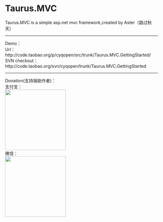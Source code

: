 # Taurus.MVC
Taurus.MVC is a simple asp.net mvc framework,created by Aster（路过秋天）
<hr />
Demo：<br />
Url：http://code.taobao.org/p/cyqopen/src/trunk/Taurus.MVC.GettingStarted/<br />
SVN checkout：http://code.taobao.org/svn/cyqopen/trunk/Taurus.MVC.GettingStarted

<hr />
Donation(支持捐助作者)：<br />
支付宝：<br />
<img src="http://images.cnblogs.com/cnblogs_com/cyq1162/828949/o_2.jpg" width="200" height="200" /><br />
微信：<br />
<img src="http://images.cnblogs.com/cnblogs_com/cyq1162/828949/o_1.jpg" width="200" height="200"  />
